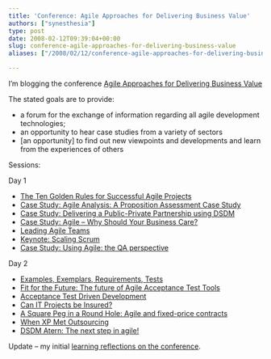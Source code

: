 ```yaml
---
title: 'Conference: Agile Approaches for Delivering Business Value'
authors: ["synesthesia"]
type: post
date: 2008-02-12T09:39:04+00:00
slug: conference-agile-approaches-for-delivering-business-value 
aliases: ["/2008/02/12/conference-agile-approaches-for-delivering-business-value"]

---
```

I’m blogging the conference [Agile Approaches for Delivering Business Value][1]

The stated goals are to provide:

  * a forum for the exchange of information regarding all agile development technologies;
  * an opportunity to hear case studies from a variety of sectors
  * [an opportunity] to find out new viewpoints and developments and learn from the experiences of others

Sessions:

Day 1

  * [The Ten Golden Rules for Successful Agile Projects][2]
  * [Case Study: Agile Analysis: A Proposition Assessment Case Study][3]
  * [Case Study: Delivering a Public-Private Partnership using DSDM][4]
  * [Case Study: Agile &#8211; Why Should Your Business Care?][5]
  * [Leading Agile Teams][6]
  * [Keynote: Scaling Scrum][7]
  * [Case Study: Using Agile: the QA perspective][8]

Day 2

  * [Examples, Exemplars, Requirements, Tests][9]
  * [Fit for the Future: The future of Agile Acceptance Test Tools][10]
  * [Acceptance Test Driven Development][11]
  * [Can IT Projects be Insured?][12]
  * [A Square Peg in a Round Hole: Agile and fixed-price contracts][13]
  * [When XP Met Outsourcing][14]
  * [DSDM Atern: The next step in agile!][15]

Update &#8211; my initial [learning reflections on the conference][16].

 [1]: https://www.unicom.co.uk/product_detail.asp?prdid=1547
 [2]: https://www.synesthesia.co.uk/blog/archives/2008/02/12/the-ten-golden-rules-for-successful-agile-projects/
 [3]: https://www.synesthesia.co.uk/blog/archives/2008/02/12/case-study-agile-analysis-a-proposition-assessment-case-study/
 [4]: https://www.synesthesia.co.uk/blog/archives/2008/02/12/case-study-delivering-a-public-private-partnership-using-dsdm/
 [5]: https://www.synesthesia.co.uk/blog/archives/2008/02/12/case-study-agile-why-should-your-business-care/
 [6]: https://www.synesthesia.co.uk/blog/archives/2008/02/12/leading-agile-teams/
 [7]: https://www.synesthesia.co.uk/blog/archives/2008/02/12/keynote-scaling-scrum/
 [8]: https://www.synesthesia.co.uk/blog/archives/2008/02/12/case-study-using-agile-the-qa-perspective/
 [9]: https://www.synesthesia.co.uk/blog/archives/2008/02/13/examples-exemplars-requirements-tests/
 [10]: https://www.synesthesia.co.uk/blog/archives/2008/02/13/fit-for-the-future-the-future-of-agile-acceptance-test-tools/
 [11]: https://www.synesthesia.co.uk/blog/archives/2008/02/13/acceptance-test-driven-development/
 [12]: https://www.synesthesia.co.uk/blog/archives/2008/02/13/can-it-projects-be-insured/
 [13]: https://www.synesthesia.co.uk/blog/archives/2008/02/13/a-square-peg-in-a-round-hole-agile-and-fixed-price-contracts/
 [14]: https://www.synesthesia.co.uk/blog/archives/2008/02/13/when-xp-met-outsourcing/
 [15]: https://www.synesthesia.co.uk/blog/archives/2008/02/13/dsdm-atern-the-next-step-in-agile/
 [16]: https://www.synesthesia.co.uk/blog/archives/2008/02/13/reflections-on-agile-approaches-for-delivering-business-value/